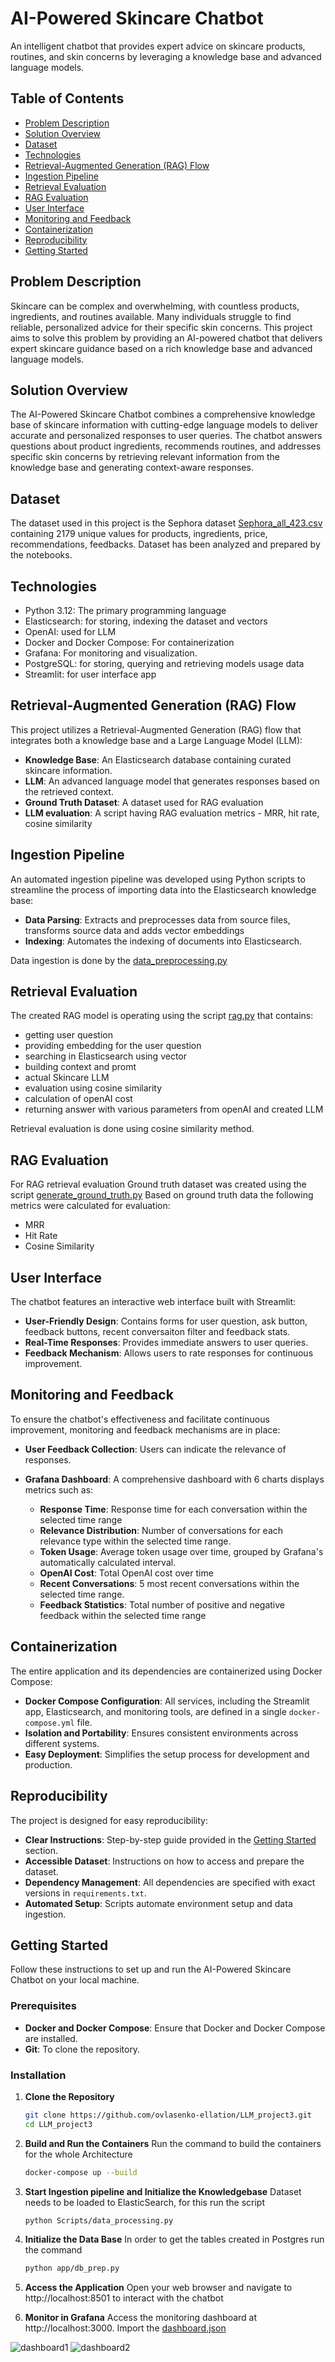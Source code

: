 # AI-Powered Skincare Chatbot

An intelligent chatbot that provides expert advice on skincare products, routines, and skin concerns by leveraging a knowledge base and advanced language models.

## Table of Contents

- [Problem Description](#problem-description)
- [Solution Overview](#solution-overview)
- [Dataset](#dataset)
- [Technologies](#technologies-)
- [Retrieval-Augmented Generation (RAG) Flow](#retrieval-augmented-generation-rag-flow)
- [Ingestion Pipeline](#ingestion-pipeline)
- [Retrieval Evaluation](#retrieval-evaluation)
- [RAG Evaluation](#rag-evaluation)
- [User Interface](#user-interface)
- [Monitoring and Feedback](#monitoring-and-feedback)
- [Containerization](#containerization)
- [Reproducibility](#reproducibility)
- [Getting Started](#getting-started)

## Problem Description

Skincare can be complex and overwhelming, with countless products, ingredients, and routines available. Many individuals struggle to find reliable, personalized advice for their specific skin concerns. This project aims to solve this problem by providing an AI-powered chatbot that delivers expert skincare guidance based on a rich knowledge base and advanced language models.

## Solution Overview

The AI-Powered Skincare Chatbot combines a comprehensive knowledge base of skincare information with cutting-edge language models to deliver accurate and personalized responses to user queries. The chatbot answers questions about product ingredients, recommends routines, and addresses specific skin concerns by retrieving relevant information from the knowledge base and generating context-aware responses.

## Dataset
The dataset used in this project is the Sephora dataset [Sephora_all_423.csv](https://www.kaggle.com/datasets/autumndyer/skincare-products-and-ingredients?select=Sephora_all_423.csv) containing 2179 unique values for products, ingredients, price, recommendations, feedbacks. Dataset has been analyzed and prepared by the notebooks.

## Technologies 
- Python 3.12: The primary programming language
- Elasticsearch: for storing, indexing the dataset and vectors 
- OpenAI: used for LLM 
- Docker and Docker Compose: For containerization
- Grafana: For monitoring and visualization.
- PostgreSQL: for storing, querying and retrieving models usage data
- Streamlit: for user interface app

## Retrieval-Augmented Generation (RAG) Flow

This project utilizes a Retrieval-Augmented Generation (RAG) flow that integrates both a knowledge base and a Large Language Model (LLM):

- **Knowledge Base**: An Elasticsearch database containing curated skincare information.
- **LLM**: An advanced language model that generates responses based on the retrieved context.
- **Ground Truth Dataset**: A dataset used for RAG evaluation
- **LLM evaluation**: A script having RAG evaluation metrics - MRR, hit rate, cosine similarity

## Ingestion Pipeline

An automated ingestion pipeline was developed using Python scripts to streamline the process of importing data into the Elasticsearch knowledge base:

- **Data Parsing**: Extracts and preprocesses data from source files, transforms source data and adds vector embeddings
- **Indexing**: Automates the indexing of documents into Elasticsearch.

Data ingestion is done by the [data_preprocessing.py](https://github.com/ovlasenko-ellation/LLM_project3/blob/main/Scripts/data_preprocessing.py)

## Retrieval Evaluation

The created RAG model is operating using the script [rag.py](https://github.com/ovlasenko-ellation/LLM_project3/blob/main/Scripts/rag.py) that contains:
- getting user question 
- providing embedding for the user question 
- searching in Elasticsearch using vector
- building context and promt
- actual Skincare LLM
- evaluation using cosine similarity 
- calculation of openAI cost
- returning answer with various parameters from openAI and created LLM 

Retrieval evaluation is done using cosine similarity method.

## RAG Evaluation

For RAG retrieval evaluation Ground truth dataset was created using the script [generate_ground_truth.py](https://github.com/ovlasenko-ellation/LLM_project3/blob/main/Scripts/generate_ground_truth.py)
Based on ground truth data the following metrics were calculated for evaluation:
- MRR
- Hit Rate
- Cosine Similarity

## User Interface

The chatbot features an interactive web interface built with Streamlit:

- **User-Friendly Design**: Contains forms for user question, ask button, feedback buttons, recent conversaiton filter and feedback stats.
- **Real-Time Responses**: Provides immediate answers to user queries.
- **Feedback Mechanism**: Allows users to rate responses for continuous improvement.

## Monitoring and Feedback

To ensure the chatbot's effectiveness and facilitate continuous improvement, monitoring and feedback mechanisms are in place:

- **User Feedback Collection**: Users can indicate the relevance of responses.
- **Grafana Dashboard**: A comprehensive dashboard with 6 charts displays metrics such as:

  - **Response Time**: Response time for each conversation within the selected time range
  - **Relevance Distribution**: Number of conversations for each relevance type within the selected time range.
  - **Token Usage**: Average token usage over time, grouped by Grafana's automatically calculated interval.
  - **OpenAI Cost**: Total OpenAI cost over time
  - **Recent Conversations**: 5 most recent conversations within the selected time range.
  - **Feedback Statistics**: Total number of positive and negative feedback within the selected time range

## Containerization

The entire application and its dependencies are containerized using Docker Compose:

- **Docker Compose Configuration**: All services, including the Streamlit app, Elasticsearch, and monitoring tools, are defined in a single `docker-compose.yml` file.
- **Isolation and Portability**: Ensures consistent environments across different systems.
- **Easy Deployment**: Simplifies the setup process for development and production.

## Reproducibility

The project is designed for easy reproducibility:

- **Clear Instructions**: Step-by-step guide provided in the [Getting Started](#getting-started) section.
- **Accessible Dataset**: Instructions on how to access and prepare the dataset.
- **Dependency Management**: All dependencies are specified with exact versions in `requirements.txt`.
- **Automated Setup**: Scripts automate environment setup and data ingestion.

## Getting Started

Follow these instructions to set up and run the AI-Powered Skincare Chatbot on your local machine.

### Prerequisites

- **Docker and Docker Compose**: Ensure that Docker and Docker Compose are installed.
- **Git**: To clone the repository.

### Installation

1. **Clone the Repository**

   ```bash
   git clone https://github.com/ovlasenko-ellation/LLM_project3.git
   cd LLM_project3
    ```
2. **Build and Run the Containers**
Run the command to build the containers for the whole Architecture
   ```bash
   docker-compose up --build
   ```
3. **Start Ingestion pipeline and Initialize the Knowledgebase**
Dataset needs to be loaded to ElasticSearch, for this run the script
   ```bash
   python Scripts/data_processing.py
    ```
4. **Initialize the Data Base**
In order to get the tables created in Postgres run the command 
   ```bash
   python app/db_prep.py
   ```
5. **Access the Application**
Open your web browser and navigate to http://localhost:8501 to interact with the chatbot

6. **Monitor in Grafana**
Access the monitoring dashboard at http://localhost:3000.
Import the [dashboard.json](https://github.com/ovlasenko-ellation/LLM_project3/blob/main/Grafana/dashboard.json)

![dashboard1](https://github.com/ovlasenko-ellation/LLM_project3/blob/main/Grafana/dashboard1.png)
![dashboard2](https://github.com/ovlasenko-ellation/LLM_project3/blob/main/Grafana/dasboard2.png)